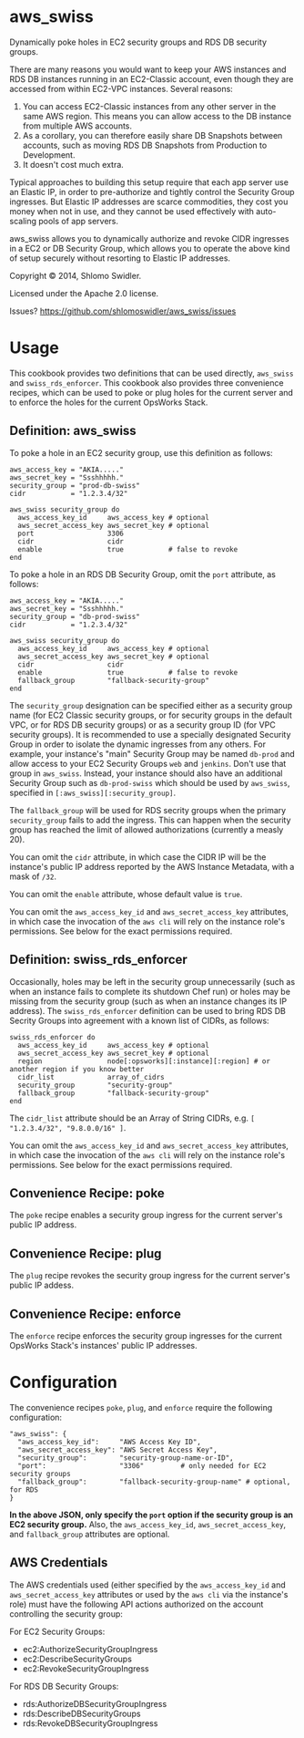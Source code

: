 aws_swiss
=========

Dynamically poke holes in EC2 security groups and RDS DB security groups. 

There are many reasons you would want to keep your AWS instances and RDS DB instances running in an EC2-Classic account, even though they are accessed from within EC2-VPC instances. Several reasons:

1. You can access EC2-Classic instances from any other server in the same AWS region. This means you can allow access to the DB instance from multiple AWS accounts.
2. As a corollary, you can therefore easily share DB Snapshots between accounts, such as moving RDS DB Snapshots from Production to Development.
3. It doesn't cost much extra.

Typical approaches to building this setup require that each app server use an Elastic IP, in order to pre-authorize and tightly control the Security Group ingresses. But Elastic IP addresses are scarce commodities, they cost you money when not in use, and they cannot be used effectively with auto-scaling pools of app servers.

aws_swiss allows you to dynamically authorize and revoke CIDR ingresses in a EC2 or DB Security Group, which allows you to operate the above kind of setup securely without resorting to Elastic IP addresses.

Copyright &copy; 2014, Shlomo Swidler.

Licensed under the Apache 2.0 license.

Issues? https://github.com/shlomoswidler/aws_swiss/issues

# Usage

This cookbook provides two definitions that can be used directly, `aws_swiss` and `swiss_rds_enforcer`. This cookbook also provides three convenience recipes, which can be used to poke or plug holes for the current server and to enforce the holes for the current OpsWorks Stack.

## Definition: aws_swiss

To poke a hole in an EC2 security group, use this definition as follows: 

````
aws_access_key = "AKIA....."
aws_secret_key = "Ssshhhhh."
security_group = "prod-db-swiss"
cidr           = "1.2.3.4/32"

aws_swiss security_group do
  aws_access_key_id     aws_access_key # optional
  aws_secret_access_key aws_secret_key # optional
  port                  3306
  cidr                  cidr
  enable                true           # false to revoke
end

````

To poke a hole in an RDS DB Security Group, omit the `port` attribute, as follows:

````
aws_access_key = "AKIA....."
aws_secret_key = "Ssshhhhh."
security_group = "db-prod-swiss"
cidr           = "1.2.3.4/32"

aws_swiss security_group do
  aws_access_key_id     aws_access_key # optional
  aws_secret_access_key aws_secret_key # optional
  cidr                  cidr
  enable                true           # false to revoke
  fallback_group        "fallback-security-group"
end
````

The `security_group` designation can be specified either as a security group name (for EC2 Classic security groups, or for security groups in the default VPC, or for RDS DB security groups) or as a security group ID (for VPC security groups). It is recommended to use a specially designated Security Group in order to isolate the dynamic ingresses from any others. For example, your instance's "main" Security Group may be named `db-prod` and allow access to your EC2 Security Groups `web` and `jenkins`. Don't use that group in `aws_swiss`. Instead, your instance should also have an additional Security Group such as `db-prod-swiss` which should be used by `aws_swiss`, specified in `[:aws_swiss][:security_group]`.

The `fallback_group` will be used for RDS secrity groups when the primary `security_group` fails to add the ingress. This can happen when the security group has reached the limit of allowed authorizations (currently a measly 20).

You can omit the `cidr` attribute, in which case the CIDR IP will be the instance's public IP address reported by the AWS Instance Metadata, with a mask of `/32`.

You can omit the `enable` attribute, whose default value is `true`.

You can omit the `aws_access_key_id` and `aws_secret_access_key` attributes, in which case the invocation of the `aws cli` will rely on the instance role's permissions. See below for the exact permissions required.

## Definition: swiss_rds_enforcer

Occasionally, holes may be left in the security group unnecessarily (such as when an instance fails to complete its shutdown Chef run) or holes may be missing from the security group (such as when an instance changes its IP address). The `swiss_rds_enforcer` definition can be used to bring RDS DB Secrity Groups into agreement with a known list of CIDRs, as follows:

````
swiss_rds_enforcer do
  aws_access_key_id     aws_access_key # optional
  aws_secret_access_key aws_secret_key # optional
  region                node[:opsworks][:instance][:region] # or another region if you know better
  cidr_list             array_of_cidrs
  security_group        "security-group"
  fallback_group        "fallback-security-group"
end
````

The `cidr_list` attribute should be an Array of String CIDRs, e.g. `[ "1.2.3.4/32", "9.8.0.0/16" ]`.

You can omit the `aws_access_key_id` and `aws_secret_access_key` attributes, in which case the invocation of the `aws cli` will rely on the instance role's permissions. See below for the exact permissions required.

## Convenience Recipe: poke

The `poke` recipe enables a security group ingress for the current server's public IP address.

## Convenience Recipe: plug

The `plug` recipe revokes the security group ingress for the current server's public IP addess.

## Convenience Recipe: enforce

The `enforce` recipe enforces the security group ingresses for the current OpsWorks Stack's instances' public IP addresses.

# Configuration

The convenience recipes `poke`, `plug`, and `enforce` require the following configuration:

````
"aws_swiss": {
  "aws_access_key_id":     "AWS Access Key ID",
  "aws_secret_access_key": "AWS Secret Access Key",
  "security_group":        "security-group-name-or-ID",
  "port":                  "3306"         # only needed for EC2 security groups
  "fallback_group":        "fallback-security-group-name" # optional, for RDS
}
````
**In the above JSON, only specify the `port` option if the security group is an EC2 security group.**
Also, the `aws_access_key_id`, `aws_secret_access_key`, and `fallback_group` attributes are optional.

## AWS Credentials

The AWS credentials used (either specified by the `aws_access_key_id` and `aws_secret_access_key` attributes or used by the `aws cli` via the instance's role) must have the following API actions authorized on the account controlling the security group:

For EC2 Security Groups:

* ec2:AuthorizeSecurityGroupIngress
* ec2:DescribeSecurityGroups
* ec2:RevokeSecurityGroupIngress

For RDS DB Security Groups:

* rds:AuthorizeDBSecurityGroupIngress
* rds:DescribeDBSecurityGroups
* rds:RevokeDBSecurityGroupIngress
